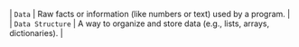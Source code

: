 | `Data`               | Raw facts or information (like numbers or text) used by a program.            |
| `Data Structure`     | A way to organize and store data (e.g., lists, arrays, dictionaries).         |